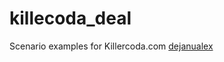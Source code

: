 # killecoda_deal
Scenario examples for Killercoda.com [dejanualex](https://killercoda.com/dejanualex)

